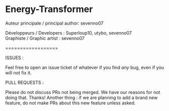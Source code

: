 Energy-Transformer
==================

Auteur principale / principal author: sevenno07

Développeurs / Developers : Superloup10, utybo, sevenno07  
Graphiste / Graphic artist : sevenno07

==================

ISSUES :

Feel free to open an issue ticket of whatever if you find *any* bug, even if you will not fix it.

PULL REQUESTS :

Please do not discuss PRs not being merged. We have our reasons for not doing that. Thanks! 
Another thing : if we are planning to add a brand new feature, do not make PRs about this new feature unless asked.
